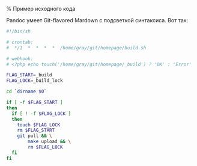 % Пример исходного кода

Pandoc умеет Git-flavored Mardown с подсветкой синтаксиса. Вот так:

``` {.bash .numberLines}
#!/bin/sh

# crontab:
#  */1  *  *  *  *  /home/gray/git/homepage/build.sh

# webhook:
# <?php echo touch('/home/gray/git/homepage/_build') ? 'OK' : 'Error'

FLAG_START=_build
FLAG_LOCK=_build_lock

cd `dirname $0`

if [ -f $FLAG_START ]
then
  if [ ! -f $FLAG_LOCK ]
  then
    touch $FLAG_LOCK
    rm $FLAG_START
    git pull && \
        make upload && \
        rm $FLAG_LOCK
  fi
fi
```
